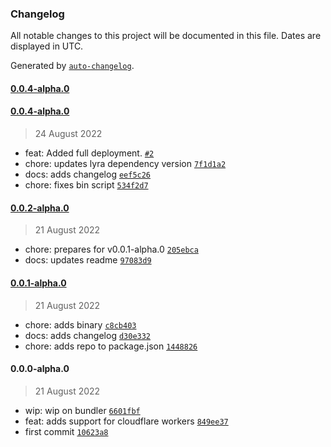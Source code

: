 ### Changelog

All notable changes to this project will be documented in this file. Dates are displayed in UTC.

Generated by [`auto-changelog`](https://github.com/CookPete/auto-changelog).

#### [0.0.4-alpha.0](https://github.com/LyraSearch/nebula/compare/0.0.4-alpha.0...0.0.4-alpha.0)

#### [0.0.4-alpha.0](https://github.com/LyraSearch/nebula/compare/0.0.2-alpha.0...0.0.4-alpha.0)

> 24 August 2022

- feat: Added full deployment. [`#2`](https://github.com/LyraSearch/nebula/pull/2)
- chore: updates lyra dependency version [`7f1d1a2`](https://github.com/LyraSearch/nebula/commit/7f1d1a2a673e032820d00d64ed09272796f013fd)
- docs: adds changelog [`eef5c26`](https://github.com/LyraSearch/nebula/commit/eef5c26ed7b8b56bad897692ff21cab1c711dbb0)
- chore: fixes bin script [`534f2d7`](https://github.com/LyraSearch/nebula/commit/534f2d7e2f923848a2d4d1f1b85f33aa2c466990)

#### [0.0.2-alpha.0](https://github.com/LyraSearch/nebula/compare/0.0.1-alpha.0...0.0.2-alpha.0)

> 21 August 2022

- chore: prepares for v0.0.1-alpha.0 [`205ebca`](https://github.com/LyraSearch/nebula/commit/205ebcac3bacb1edab57e44aff05715ff414fdaa)
- docs: updates readme [`97083d9`](https://github.com/LyraSearch/nebula/commit/97083d9a2fce8176b1611a5b4128d313680946a8)

#### [0.0.1-alpha.0](https://github.com/LyraSearch/nebula/compare/0.0.0-alpha.0...0.0.1-alpha.0)

> 21 August 2022

- chore: adds binary [`c8cb403`](https://github.com/LyraSearch/nebula/commit/c8cb403845ef2b5f51f5e904400be349e3a3a455)
- docs: adds changelog [`d30e332`](https://github.com/LyraSearch/nebula/commit/d30e332e62159bdef504d2e471400dbad2039bc6)
- chore: adds repo to package.json [`1448826`](https://github.com/LyraSearch/nebula/commit/14488268faa5dcc88f5b5c4d92da528622cbd307)

#### 0.0.0-alpha.0

> 21 August 2022

- wip: wip on bundler [`6601fbf`](https://github.com/LyraSearch/nebula/commit/6601fbf730d545e09b65e75f3af75bcb29efc3a6)
- feat: adds support for cloudflare workers [`849ee37`](https://github.com/LyraSearch/nebula/commit/849ee378546d2ad7c5a76a489ce78d319122b6ee)
- first commit [`10623a8`](https://github.com/LyraSearch/nebula/commit/10623a866bb2c2bf27f98c770dee1f1a5f48b503)
